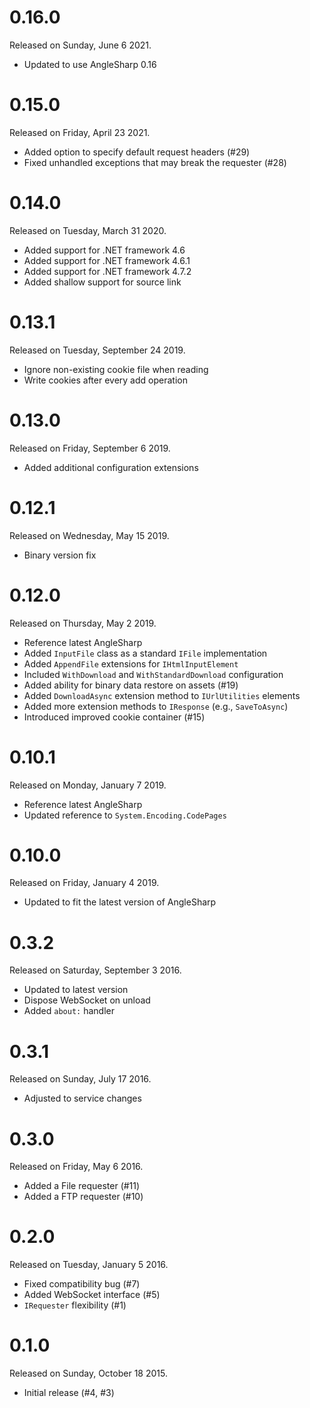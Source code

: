 # 0.16.0

Released on Sunday, June 6 2021.

- Updated to use AngleSharp 0.16

# 0.15.0

Released on Friday, April 23 2021.

- Added option to specify default request headers (#29)
- Fixed unhandled exceptions that may break the requester (#28)

# 0.14.0

Released on Tuesday, March 31 2020.

- Added support for .NET framework 4.6
- Added support for .NET framework 4.6.1
- Added support for .NET framework 4.7.2
- Added shallow support for source link

# 0.13.1

Released on Tuesday, September 24 2019.

- Ignore non-existing cookie file when reading
- Write cookies after every add operation

# 0.13.0

Released on Friday, September 6 2019.

- Added additional configuration extensions

# 0.12.1

Released on Wednesday, May 15 2019.

- Binary version fix

# 0.12.0

Released on Thursday, May 2 2019.

- Reference latest AngleSharp
- Added `InputFile` class as a standard `IFile` implementation
- Added `AppendFile` extensions for `IHtmlInputElement`
- Included `WithDownload` and `WithStandardDownload` configuration
- Added ability for binary data restore on assets (#19)
- Added `DownloadAsync` extension method to `IUrlUtilities` elements
- Added more extension methods to `IResponse` (e.g., `SaveToAsync`)
- Introduced improved cookie container (#15)

# 0.10.1

Released on Monday, January 7 2019.

- Reference latest AngleSharp
- Updated reference to `System.Encoding.CodePages`

# 0.10.0

Released on Friday, January 4 2019.

- Updated to fit the latest version of AngleSharp

# 0.3.2

Released on Saturday, September 3 2016.

- Updated to latest version
- Dispose WebSocket on unload
- Added `about:` handler

# 0.3.1

Released on Sunday, July 17 2016.

- Adjusted to service changes

# 0.3.0

Released on Friday, May 6 2016.

- Added a File requester (#11)
- Added a FTP requester (#10)

# 0.2.0

Released on Tuesday, January 5 2016.

- Fixed compatibility bug (#7)
- Added WebSocket interface (#5)
- `IRequester` flexibility (#1)

# 0.1.0

Released on Sunday, October 18 2015.

- Initial release (#4, #3)
